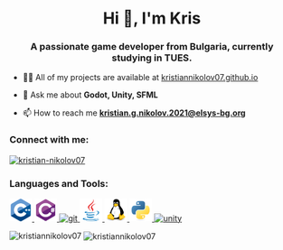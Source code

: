 <h1 align="center">Hi 👋, I'm Kris</h1>
<h3 align="center">A passionate game developer from Bulgaria, currently studying in TUES.</h3>

- 👨‍💻 All of my projects are available at [kristiannikolov07.github.io](https://kristiannikolov07.github.io)

- 💬 Ask me about **Godot, Unity, SFML**

- 📫 How to reach me **kristian.g.nikolov.2021@elsys-bg.org**


<h3 align="left">Connect with me:</h3>
<p align="left">
<a href="https://linkedin.com/in/kristian-nikolov07" target="blank"><img align="center" src="https://raw.githubusercontent.com/rahuldkjain/github-profile-readme-generator/master/src/images/icons/Social/linked-in-alt.svg" alt="kristian-nikolov07" height="30" width="40" /></a>
</p>

<h3 align="left">Languages and Tools:</h3>
<p align="left"> <a href="https://www.w3schools.com/cpp/" target="_blank" rel="noreferrer"> <img src="https://raw.githubusercontent.com/devicons/devicon/master/icons/cplusplus/cplusplus-original.svg" alt="cplusplus" width="40" height="40"/> </a> <a href="https://www.w3schools.com/cs/" target="_blank" rel="noreferrer"> <img src="https://raw.githubusercontent.com/devicons/devicon/master/icons/csharp/csharp-original.svg" alt="csharp" width="40" height="40"/> </a> <a href="https://git-scm.com/" target="_blank" rel="noreferrer"> <img src="https://www.vectorlogo.zone/logos/git-scm/git-scm-icon.svg" alt="git" width="40" height="40"/> </a> <a href="https://www.java.com" target="_blank" rel="noreferrer"> <img src="https://raw.githubusercontent.com/devicons/devicon/master/icons/java/java-original.svg" alt="java" width="40" height="40"/> </a> <a href="https://www.linux.org/" target="_blank" rel="noreferrer"> <img src="https://raw.githubusercontent.com/devicons/devicon/master/icons/linux/linux-original.svg" alt="linux" width="40" height="40"/> </a> <a href="https://www.python.org" target="_blank" rel="noreferrer"> <img src="https://raw.githubusercontent.com/devicons/devicon/master/icons/python/python-original.svg" alt="python" width="40" height="40"/> </a> <a href="https://unity.com/" target="_blank" rel="noreferrer"> <img src="https://www.vectorlogo.zone/logos/unity3d/unity3d-icon.svg" alt="unity" width="40" height="40"/> </a> </p>


<p><img align="left" src="https://github-readme-stats.vercel.app/api/top-langs?username=kristiannikolov07&show_icons=true&locale=en&layout=compact" alt="kristiannikolov07" /></p>

<p>&nbsp;<img align="center" src="https://github-readme-stats.vercel.app/api?username=kristiannikolov07&show_icons=true&locale=en" alt="kristiannikolov07" /></p>


